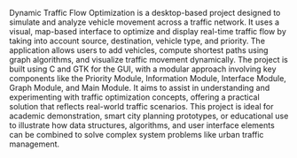 Dynamic Traffic Flow Optimization is a desktop-based project designed to simulate and analyze vehicle movement across a traffic network. 
It uses a visual, map-based interface to optimize and display real-time traffic flow by taking into account source, destination, vehicle type, and priority. 
The application allows users to add vehicles, compute shortest paths using graph algorithms, and visualize traffic movement dynamically.
The project is built using C and GTK for the GUI, with a modular approach involving key components like the Priority Module, Information Module, Interface Module, Graph Module, and Main Module. 
It aims to assist in understanding and experimenting with traffic optimization concepts, offering a practical solution that reflects real-world traffic scenarios.
This project is ideal for academic demonstration, smart city planning prototypes, or educational use to illustrate how data structures, algorithms, and user interface elements can be combined to solve complex system problems like urban traffic management.
